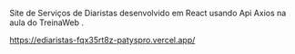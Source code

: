 
Site de Serviços de Diaristas desenvolvido em React usando Api Axios na aula do TreinaWeb . 

https://ediaristas-fqx35rt8z-patyspro.vercel.app/


